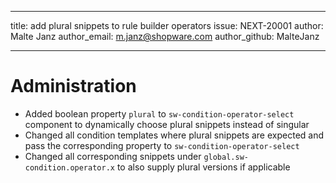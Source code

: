 ---
title: add plural snippets to rule builder operators
issue: NEXT-20001
author: Malte Janz
author_email: m.janz@shopware.com
author_github: MalteJanz
___
# Administration
* Added boolean property `plural` to `sw-condition-operator-select` component to dynamically choose plural snippets instead of singular
* Changed all condition templates where plural snippets are expected and pass the corresponding property to `sw-condition-operator-select`
* Changed all corresponding snippets under `global.sw-condition.operator.x` to also supply plural versions if applicable
